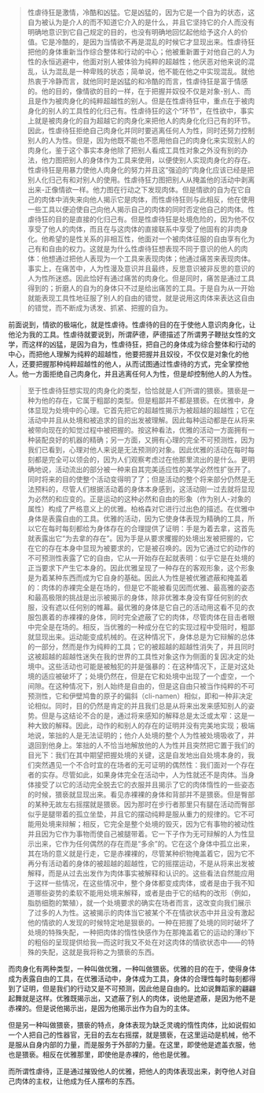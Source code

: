 <blockquote data-pid="TfnPCR7t">性虐待狂是激情，冷酷和凶猛。它是凶猛的，因为它是一个自为的状态，这自为被认为是介人的而不知道它介入的是什么，并且它坚持它的介人而没有明确地意识到它自己规定的目的，也没有明确地回忆起他给予这介人的价值。它是冷酷的，是因为当情欲不再是混乱的时候它才显现出来。性虐待狂把他的身体重新当作综合整体和行动的中心；他被重新置于对他自己的人为性的永恒逃避中，他面对别人被体验为纯粹的超越性；他厌恶对他来说的混乱，认为混乱是一种卑贱的状态；简单说，他不能在他之中实现混乱。就他热衷于冷静而言，就他同时是凶猛的和冷酷的而言，性虐待狂是富于情感的。他的目的，像情欲的目的一样，在于把握并奴役不仅是对象-别人、而且是作为被肉身化的纯粹超越性的别人。但是在性虐待狂中，重点在于被肉身化的别人的工具性的化归己有。性虐待狂的这个“环节”，在性欲中，事实上就是被肉身化的自为超越它的肉身化来把他人的肉身化化归己有的环节。因此，性虐待狂拒绝自己肉身化并同时要逃离任何人为性，同时还努力控制别人的人为性。但是，因为他既不能也不愿用他自己的肉身化来实现别人的肉身化，鉴于这个事实本身他除了把别人看成工具性对象之外没有别的办法，他力图把别人的身体作为工具来使用，以便使别人实现肉身化的存在。性虐待狂是用暴力使他人肉身化的努力并且这“强迫的”肉身化应该已经是把别人化归己有和对别人的使用。性虐待狂力图把别人从掩盖他的活动中剥离出来-正像情欲一样。他力图在行动之下发现肉体。但是情欲的自为在它自己的肉体中消失来向他人揭示它是肉体，而性虐待狂则与此相反，他在使用一些工具以便迫使自己向他人揭示自己的肉体的同时否定他自己的肉体。性虐待狂的目的是直接的化归己有。但是性虐待狂是处境危险的，因为他不仅享受了他人的肉体，而且在与这肉体的直接联系中享受了他固有的非肉身化。他希望的是性关系的非相互性，他面对一个被肉体征服的自由享有化为己有和自由的权力。这就是为什么性虐待狂想表现不同于意识的他人的肉体：他想通过把他人表现为一个工具来表现肉体；他通过痛苦来表现肉体。事实上，在痛苦中，人为性漫及意识并且最终，反思意识被非反思的意识的人为性所迷惑。因此恰好有通过痛苦的肉身化。但是同时，痛苦是通过工具得到的；折磨人的自为的身体只不过是给出痛苦的工具。于是自为从一开始就能表现工具性地征服了别人的自由的错觉，就是说用这肉体来表达这自由的错觉，而不断成为诱发、抓紧、把握的自为。</blockquote><p data-pid="VjZG9V5L">前面说到，情欲的极端化，就是性虐待。性虐待的目的在于使他人意识肉身化，让他沦为我的工具。性虐待就要说到，所谓萨德，萨德描述了所谓男子鞭挞女性的文学，而这样的凶猛，是因为自为，性虐待狂，把自己的身体成为综合整体和行动的中心，而把他人理解为纯粹的超越性，他要把握并且奴役，不仅仅是对象化的他人，还要把握那种纯粹超越性的他人，从而试图通过性虐待的方式，完全掌控他人。他一方面拒绝自己肉身化，并且逃离任何人为性，但是却控制他人的人为性。</p><blockquote data-pid="6WFj51Um">至于性虐待狂想实现的肉身化的类型，恰恰就是人们所谓的猥亵。猥亵是一种为他的存在，它属于粗鄙的类型。但是粗鄙并不都是猥亵。在优雅中，身体显现为处境中的心理。它首先把它的超越性揭示为被超越的超越性；它在活动中并且从处境和被追求的目的出发被理解。因此每种运动都是在从将来被带向现在的知觉过程中被把握的。按这种看法，优雅的活动一方面拥有一种装配良好的机器的精确；另一方面，又拥有心理的完全不可预测性，因为我们已看到，心理对他人来说是无法预测的对象。因此优雅的活动在每时每刻都是完全可以领会的，因为人们观察考虑过在他那里流出的是什么。更明确地说，活动流出的部分被一种来自其完美适应性的美学必然性扩张开了。同时将来的目的使整个活动变得明了了；但是活动的整个将来部分仍然是无法预料的，尽管人们根据活动着的身体本身感到，这活动刚一过去就将显现为必然的和应变的。正是运动的这种必然和自由的形象（作为别人-对象的属性）构成了严格意义上的优雅。柏格森对它进行过出色的描述。在优雅中身体是表露自由的工具。优雅的活动，因为它使身体表现为精确的工具，所以它在每时每刻都给为身体存在的合理提供了证明：手是为着去拿，这首先就表露出它“为去拿的存在”。因为手是从要求攫握的处境出发被把握的，它在它的存在本身中显现为被要求的，它是被召唤的。因为它通过它的动作的不可预测性表露了它的自由，它从一开始存在起就表明：似乎它是在处境的正当要求下产生它本身的。因此优雅呈现了一种存在的客观形象，这个形象是为着某种东西而成为它自身的基础。因此人为性是被优雅遮蔽和掩盖着的：肉体的赤裸完全是在场的，但是它不能被看见因而优雅、最高雅的姿态和最高极限的挑战是出示被揭示的身体，除非优雅本身没有穿任何别的衣服，没有遮以任何别的帷幕。最优雅的身体是它自己的活动用这看不见的衣服包裹着的赤裸裸的身体，同时完全遮蔽了它的肉体，尽管肉体在目击者眼中完全是在场的。相反，当优雅的一种成分在它的实现过程中受阻时，粗鄙就显现出来。运动能变成机械的。在这种情况下，身体总是为它辩解的总体的一部分，然而是作为纯粹的工具；它的被超越的超越性消失了，并且同时这被超越的超越性迷失在我的世界的工具性对象这作为侧面的复因决定的处境中。这些活动也可能是被触犯的并是强暴的：在这种情况下，正是对这处境的适应被破坏了；处境仍然在，但是在它和处境中出现了一个虚空，一个间隙。在这种情况下，别人始终是自由的，但是这自由只被当作纯粹的不可预测性，它和伊壁鸠鲁的原子的偏斜（cli-namen）相似，即和一种非决定论相似。同时，目的仍然是肯定的并且我们总是从将来出发来感知别人的姿势。但是与这结论不合的是，通过将来感知的解释总是太泛或太窄：这是一种大致的解释。因此，动作的和别人的存在的证明并没有完美地实现；极端地说，笨拙的人是无法证明的；他介人处境的整个人为性被处境吸收了，并退回到他身上。笨拙的人不恰当地解放他的人为性并且突然把它置于我们的目光下：我们在其中期望把握处境的关键，这是自发地出自处境本身的，我们突然遇见一个不合时宜的在场者的无可证明的偶然性：我们面对一个存在者的实存。尽管如此，如果身体完全在活动中，人为性就还不是肉体。当身体接受了以它的活动完全脱去它的衣服并且揭示了它的肉体惰性的一些姿态的时候，猥亵就显现出来。看见赤裸裸的身体和背部并不是猥亵。但是臀部的某种无故左右摇摆就是猥亵。因为那时在步行者那里只有腿在活动而臀部似乎是腿带着的孤立坐垫，并且它的摆动纯粹是服从重力的规律的。它不可能用处境来辩解；相反，它完全是整个处境的毁灭，因为它有事物的被动性并且因为它作为事物而使自己被腿带着。它一下子作为无可辩解的人为性显示出来，它作为任何偶然的存在而是“多余”的。它在这个身体中孤立出来，其在场的意义就是行走，它是赤裸裸的，尽管某种织物掩盖着它，因为它不再分有活动着的身体的被超越的超越性，它的摇摆运动，不是从将来出发被解释，而是从过去出发作为肉体事实被解释和认识的。这些看法自然能应用于这样一些情况，在这些情况中，整个身体都变成肉体，或者是由于我不知道哪些姿势的柔软不能用处境来解释，或者是由于它的结构的改形（例如，脂肪细胞的繁殖），就一个处境要求的确实在场者而言，这改变向我们展示了过多的人为性。这被揭示的肉体当它被某个不在情欲状态中并且没有激起他的情欲的人发现的时候特定地是狠亵的。一种在把握了处境的同时破坏了处境的特殊失配，一种把肉体的惰性快感作为在那掩盖着它的运动的薄纱下的粗俗的呈现提供给我—而这时我又不处在对这肉体的情欲状态中——的特殊的失配，这就是我将称之为猥亵的东西。</blockquote><p data-pid="bVBMxpo4">而肉身化有两种类型，一种叫做优雅，一种叫做猥亵。优雅的目的在于，使得身体成为表露自由的工具，在优雅活动中，身体成为工具，身体的合理性每时每刻都得到了证明，但是我们的行动又是不可预测，因此他是自由的。比如说舞蹈家的翩翩起舞就是这样。优雅既揭示出，又遮蔽了别人的肉体，说他是遮蔽，是因为他不是赤裸的。但是说他揭示出，是因为他揭示出作为自为的主体。</p><p data-pid="Yg-H7T1h">但是另一种叫做猥亵，猥亵的特点，身体表现为缺乏灵魂的惰性肉体，比如说假如一个人把自己的性器官，无目的去左右摇摆，就是猥亵，在这里运动是机械，他不是服从自身内部的力量，而是服务于外部的力量。在这里，即使他是遮盖衣服，他也是猥亵。相反在优雅那里，即使他是赤裸的，他也是优雅。</p><p data-pid="F0RsrUqN">而所谓性虐待，正是通过摧毁他人的优雅，把他人的肉体表现出来，剥夺他人对自己肉体的主权，让他成为任人摆布的东西。</p><p></p>